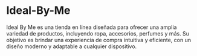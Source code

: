# Ideal-By-Me
Ideal By Me es una tienda en línea diseñada para ofrecer una amplia variedad de productos, incluyendo ropa, accesorios, perfumes y más. Su objetivo es brindar una experiencia de compra intuitiva y eficiente, con un diseño moderno y adaptable a cualquier dispositivo.

